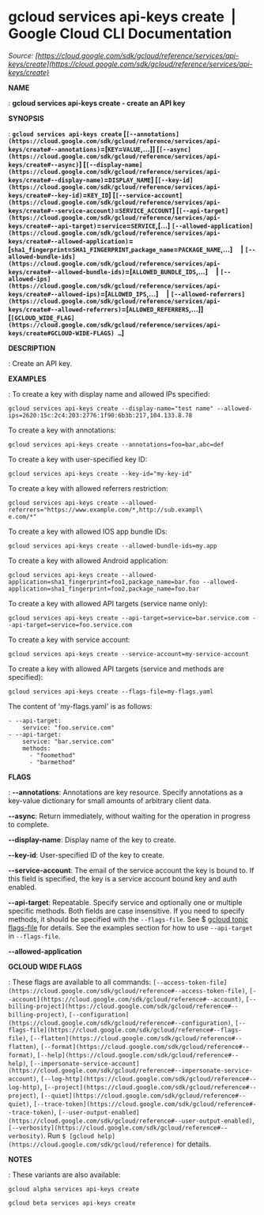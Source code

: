 # gcloud services api-keys create  |  Google Cloud CLI Documentation

*Source: [https://cloud.google.com/sdk/gcloud/reference/services/api-keys/create](https://cloud.google.com/sdk/gcloud/reference/services/api-keys/create)*

**NAME**

: **gcloud services api-keys create - create an API key**

**SYNOPSIS**

: **`gcloud services api-keys create` [`[--annotations](https://cloud.google.com/sdk/gcloud/reference/services/api-keys/create#--annotations)`=[`KEY`=`VALUE`,…]] [`[--async](https://cloud.google.com/sdk/gcloud/reference/services/api-keys/create#--async)`] [`[--display-name](https://cloud.google.com/sdk/gcloud/reference/services/api-keys/create#--display-name)`=`DISPLAY_NAME`] [`[--key-id](https://cloud.google.com/sdk/gcloud/reference/services/api-keys/create#--key-id)`=`KEY_ID`] [`[--service-account](https://cloud.google.com/sdk/gcloud/reference/services/api-keys/create#--service-account)`=`SERVICE_ACCOUNT`] [`[--api-target](https://cloud.google.com/sdk/gcloud/reference/services/api-keys/create#--api-target)`=`service`=`SERVICE`,[…] `[--allowed-application](https://cloud.google.com/sdk/gcloud/reference/services/api-keys/create#--allowed-application)`=[`sha1_fingerprint`=`SHA1_FINGERPRINT`,`package_name`=`PACKAGE_NAME`,…]     | `[--allowed-bundle-ids](https://cloud.google.com/sdk/gcloud/reference/services/api-keys/create#--allowed-bundle-ids)`=[`ALLOWED_BUNDLE_IDS`,…]     | `[--allowed-ips](https://cloud.google.com/sdk/gcloud/reference/services/api-keys/create#--allowed-ips)`=[`ALLOWED_IPS`,…]     | `[--allowed-referrers](https://cloud.google.com/sdk/gcloud/reference/services/api-keys/create#--allowed-referrers)`=[`ALLOWED_REFERRERS`,…]] [`[GCLOUD_WIDE_FLAG](https://cloud.google.com/sdk/gcloud/reference/services/api-keys/create#GCLOUD-WIDE-FLAGS) …`]**

**DESCRIPTION**

: Create an API key.

**EXAMPLES**

: To create a key with display name and allowed IPs specified:

```
gcloud services api-keys create --display-name="test name" --allowed-ips=2620:15c:2c4:203:2776:1f90:6b3b:217,104.133.8.78
```

To create a key with annotations:

```
gcloud services api-keys create --annotations=foo=bar,abc=def
```

To create a key with user-specified key ID:

```
gcloud services api-keys create --key-id="my-key-id"
```

To create a key with allowed referrers restriction:

```
gcloud services api-keys create --allowed-referrers="https://www.example.com/*,http://sub.exampl\
e.com/*"
```

To create a key with allowed IOS app bundle IDs:

```
gcloud services api-keys create --allowed-bundle-ids=my.app
```

To create a key with allowed Android application:

```
gcloud services api-keys create --allowed-application=sha1_fingerprint=foo1,package_name=bar.foo --allowed-application=sha1_fingerprint=foo2,package_name=foo.bar
```

To create a key with allowed API targets (service name only):

```
gcloud services api-keys create --api-target=service=bar.service.com --api-target=service=foo.service.com
```

To create a key with service account:

```
gcloud services api-keys create --service-account=my-service-account
```

To create a key with allowed API targets (service and methods are specified):

```
gcloud services api-keys create --flags-file=my-flags.yaml
```

The content of 'my-flags.yaml' is as follows:

```
- --api-target:
    service: "foo.service.com"
- --api-target:
    service: "bar.service.com"
    methods:
      - "foomethod"
      - "barmethod"
```

**FLAGS**

: **--annotations**:
Annotations are key resource. Specify annotations as a key-value dictionary for
small amounts of arbitrary client data.

**--async**:
Return immediately, without waiting for the operation in progress to complete.

**--display-name**:
Display name of the key to create.

**--key-id**:
User-specified ID of the key to create.

**--service-account**:
The email of the service account the key is bound to. If this field is
specified, the key is a service account bound key and auth enabled.

**--api-target**:
Repeatable. Specify service and optionally one or multiple specific methods.
Both fields are case insensitive. If you need to specify methods, it should be
specified with the `--flags-file`. See $ [gcloud topic flags-file](https://cloud.google.com/sdk/gcloud/reference/topic/flags-file) for
details. See the examples section for how to use `--api-target` in
`--flags-file`.

**--allowed-application**

**GCLOUD WIDE FLAGS**

: These flags are available to all commands: `[--access-token-file](https://cloud.google.com/sdk/gcloud/reference#--access-token-file)`,
`[--account](https://cloud.google.com/sdk/gcloud/reference#--account)`, `[--billing-project](https://cloud.google.com/sdk/gcloud/reference#--billing-project)`,
`[--configuration](https://cloud.google.com/sdk/gcloud/reference#--configuration)`,
`[--flags-file](https://cloud.google.com/sdk/gcloud/reference#--flags-file)`,
`[--flatten](https://cloud.google.com/sdk/gcloud/reference#--flatten)`, `[--format](https://cloud.google.com/sdk/gcloud/reference#--format)`, `[--help](https://cloud.google.com/sdk/gcloud/reference#--help)`, `[--impersonate-service-account](https://cloud.google.com/sdk/gcloud/reference#--impersonate-service-account)`,
`[--log-http](https://cloud.google.com/sdk/gcloud/reference#--log-http)`,
`[--project](https://cloud.google.com/sdk/gcloud/reference#--project)`, `[--quiet](https://cloud.google.com/sdk/gcloud/reference#--quiet)`, `[--trace-token](https://cloud.google.com/sdk/gcloud/reference#--trace-token)`, `[--user-output-enabled](https://cloud.google.com/sdk/gcloud/reference#--user-output-enabled)`,
`[--verbosity](https://cloud.google.com/sdk/gcloud/reference#--verbosity)`.
Run `$ [gcloud help](https://cloud.google.com/sdk/gcloud/reference)` for details.

**NOTES**

: These variants are also available:

```
gcloud alpha services api-keys create
```

```
gcloud beta services api-keys create
```